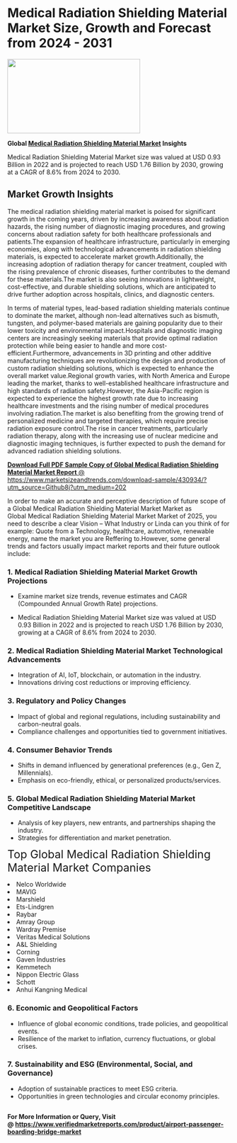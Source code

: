 <H1>Medical Radiation Shielding Material Market Size, Growth and Forecast from 2024 - 2031</H1><img class="aligncenter size-medium wp-image-584254" src="https://thirdeyenews.in/wp-content/uploads/2024/09/Global-Market-Research-300x168.jpeg" alt="" width="300" height="168" /><p><strong>Global&nbsp;<a href="https://www.marketsizeandtrends.com/download-sample/430934/?utm_source=Github8j?utm_medium=202">Medical Radiation Shielding Material Market</a> Insights</strong></p><p>Medical Radiation Shielding Material Market size was valued at USD 0.93 Billion in 2022 and is projected to reach USD 1.76 Billion by 2030, growing at a CAGR of 8.6% from 2024 to 2030.</p><p><h2>Market Growth Insights</h2> <p>The medical radiation shielding material market is poised for significant growth in the coming years, driven by increasing awareness about radiation hazards, the rising number of diagnostic imaging procedures, and growing concerns about radiation safety for both healthcare professionals and patients.The expansion of healthcare infrastructure, particularly in emerging economies, along with technological advancements in radiation shielding materials, is expected to accelerate market growth.Additionally, the increasing adoption of radiation therapy for cancer treatment, coupled with the rising prevalence of chronic diseases, further contributes to the demand for these materials.The market is also seeing innovations in lightweight, cost-effective, and durable shielding solutions, which are anticipated to drive further adoption across hospitals, clinics, and diagnostic centers.</p> <p><a href="https://example.com/sample-download" target="_blank"></a></p> <p>In terms of material types, lead-based radiation shielding materials continue to dominate the market, although non-lead alternatives such as bismuth, tungsten, and polymer-based materials are gaining popularity due to their lower toxicity and environmental impact.Hospitals and diagnostic imaging centers are increasingly seeking materials that provide optimal radiation protection while being easier to handle and more cost-efficient.Furthermore, advancements in 3D printing and other additive manufacturing techniques are revolutionizing the design and production of custom radiation shielding solutions, which is expected to enhance the overall market value.Regional growth varies, with North America and Europe leading the market, thanks to well-established healthcare infrastructure and high standards of radiation safety.However, the Asia-Pacific region is expected to experience the highest growth rate due to increasing healthcare investments and the rising number of medical procedures involving radiation.The market is also benefiting from the growing trend of personalized medicine and targeted therapies, which require precise radiation exposure control.The rise in cancer treatments, particularly radiation therapy, along with the increasing use of nuclear medicine and diagnostic imaging techniques, is further expected to push the demand for advanced radiation shielding solutions.</p> <p><a href="https://example.com/more-insights" target="_blank"></p><p><span class=""><strong>Download Full PDF Sample Copy of Global Medical Radiation Shielding Material Market Report</strong> @ <a href="https://www.marketsizeandtrends.com/download-sample/430934/?utm_source=Github8j?utm_medium=202" target="_blank">https://www.marketsizeandtrends.com/download-sample/430934/?utm_source=Github8j?utm_medium=202</a></span></p><p>In order to make an accurate and perceptive description of future scope of a Global&nbsp;Medical Radiation Shielding Material Market Market as Global&nbsp;Medical Radiation Shielding Material Market Market of 2025, you need to describe a clear Vision &ndash; What Industry or Linda can you think of for example: Quote from a Technology, healthcare, automotive, renewable energy, name the market you are Reffering to.However, some general trends and factors usually impact market reports and their future outlook include:</p><h3>1.&nbsp;<strong>Medical Radiation Shielding Material Market Growth Projections</strong></h3><ul><li>Examine market size trends, revenue estimates and CAGR (Compounded Annual Growth Rate) projections.</li><li><p>Medical Radiation Shielding Material Market size was valued at USD 0.93 Billion in 2022 and is projected to reach USD 1.76 Billion by 2030, growing at a CAGR of 8.6% from 2024 to 2030.</p></li></ul><h3>2.&nbsp;<strong>Medical Radiation Shielding Material Market Technological Advancements</strong></h3><ul><li>Integration of AI, IoT, blockchain, or automation in the industry.</li><li>Innovations driving cost reductions or improving efficiency.</li></ul><h3>3.&nbsp;<strong>Regulatory and Policy Changes</strong></h3><ul><li>Impact of global and regional regulations, including sustainability and carbon-neutral goals.</li><li>Compliance challenges and opportunities tied to government initiatives.</li></ul><h3>4.&nbsp;<strong>Consumer Behavior Trends</strong></h3><ul><li>Shifts in demand influenced by generational preferences (e.g., Gen Z, Millennials).</li><li>Emphasis on eco-friendly, ethical, or personalized products/services.</li></ul><h3>5.&nbsp;<strong>Global Medical Radiation Shielding Material Market Competitive Landscape</strong></h3><ul><li>Analysis of key players, new entrants, and partnerships shaping the industry.</li><li>Strategies for differentiation and market penetration.</li></ul><p data-pm-slice="1 1 []"><span style="color: inherit; font-family: inherit; font-size: 25px;">Top Global Medical Radiation Shielding Material Market Companies</span></p><div class="" data-test-id=""><p><li>Nelco Worldwide</li><li> MAVIG</li><li> Marshield</li><li> Ets-Lindgren</li><li> Raybar</li><li> Amray Group</li><li> Wardray Premise</li><li> Veritas Medical Solutions</li><li> A&L Shielding</li><li> Corning</li><li> Gaven Industries</li><li> Kemmetech</li><li> Nippon Electric Glass</li><li> Schott</li><li> Anhui Kangning Medical</li></p></div><h3>6.&nbsp;<strong>Economic and Geopolitical Factors</strong></h3><ul><li>Influence of global economic conditions, trade policies, and geopolitical events.</li><li>Resilience of the market to inflation, currency fluctuations, or global crises.</li></ul><h3>7.&nbsp;<strong>Sustainability and ESG (Environmental, Social, and Governance)</strong></h3><ul><li>Adoption of sustainable practices to meet ESG criteria.</li><li>Opportunities in green technologies and circular economy principles.</li></ul><h2><strong style="font-size: 14px;">For More Information or Query, Visit @&nbsp;</strong><a style="background-color: #ffffff; font-size: 14px;" href="https://www.marketsizeandtrends.com/report/medical-radiation-shielding-material-market/" target="_blank">https://www.verifiedmarketreports.com/product/airport-passenger-boarding-bridge-market</a></h2>